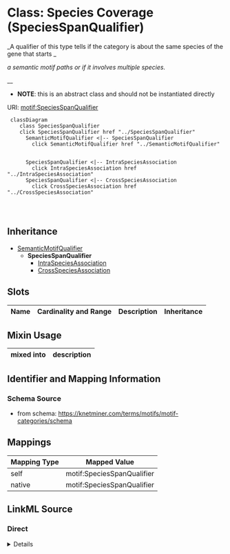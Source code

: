 

# Class: Species Coverage (SpeciesSpanQualifier) 


_A qualifier of this type tells if the category is about the same species of the gene that starts _

_a semantic motif paths or if it involves multiple species._

__




* __NOTE__: this is an abstract class and should not be instantiated directly


URI: [motif:SpeciesSpanQualifier](https://knetminer.com/terms/motifs/motif-categories/SpeciesSpanQualifier)






```mermaid
 classDiagram
    class SpeciesSpanQualifier
    click SpeciesSpanQualifier href "../SpeciesSpanQualifier"
      SemanticMotifQualifier <|-- SpeciesSpanQualifier
        click SemanticMotifQualifier href "../SemanticMotifQualifier"
      

      SpeciesSpanQualifier <|-- IntraSpeciesAssociation
        click IntraSpeciesAssociation href "../IntraSpeciesAssociation"
      SpeciesSpanQualifier <|-- CrossSpeciesAssociation
        click CrossSpeciesAssociation href "../CrossSpeciesAssociation"
      
      
      
```





## Inheritance
* [SemanticMotifQualifier](SemanticMotifQualifier.md)
    * **SpeciesSpanQualifier**
        * [IntraSpeciesAssociation](IntraSpeciesAssociation.md)
        * [CrossSpeciesAssociation](CrossSpeciesAssociation.md)



## Slots

| Name | Cardinality and Range | Description | Inheritance |
| ---  | --- | --- | --- |



## Mixin Usage

| mixed into | description |
| --- | --- |








## Identifier and Mapping Information







### Schema Source


* from schema: https://knetminer.com/terms/motifs/motif-categories/schema




## Mappings

| Mapping Type | Mapped Value |
| ---  | ---  |
| self | motif:SpeciesSpanQualifier |
| native | motif:SpeciesSpanQualifier |







## LinkML Source

<!-- TODO: investigate https://stackoverflow.com/questions/37606292/how-to-create-tabbed-code-blocks-in-mkdocs-or-sphinx -->

### Direct

<details>
```yaml
name: SpeciesSpanQualifier
description: "A qualifier of this type tells if the category is about the same species\
  \ of the gene that starts \na semantic motif paths or if it involves multiple species.\n"
title: Species Coverage
from_schema: https://knetminer.com/terms/motifs/motif-categories/schema
is_a: SemanticMotifQualifier
abstract: true
mixin: true

```
</details>

### Induced

<details>
```yaml
name: SpeciesSpanQualifier
description: "A qualifier of this type tells if the category is about the same species\
  \ of the gene that starts \na semantic motif paths or if it involves multiple species.\n"
title: Species Coverage
from_schema: https://knetminer.com/terms/motifs/motif-categories/schema
is_a: SemanticMotifQualifier
abstract: true
mixin: true

```
</details>